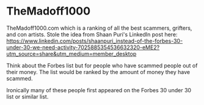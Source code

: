 # TheMadoff1000

TheMadoff1000.com which is a ranking of all the best scammers, grifters, and con artists. Stole the idea from Shaan Puri's LinkedIn post here: https://www.linkedin.com/posts/shaanpuri_instead-of-the-forbes-30-under-30-we-need-activity-7025885354536632320-eME2?utm_source=share&utm_medium=member_desktop

Think about the Forbes list but for people who have scammed people out of their money. The list would be ranked by the amount of money they have scammed.

Ironically many of these people first appeared on the Forbes 30 under 30 list or similar list.
